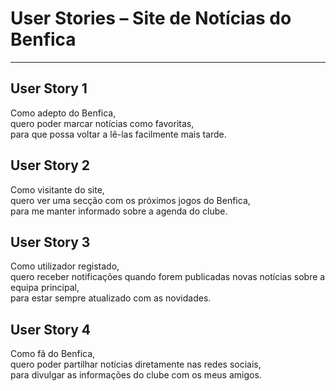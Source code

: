 # User Stories – Site de Notícias do Benfica

---

## User Story 1
Como adepto do Benfica,  
quero poder marcar notícias como favoritas,  
para que possa voltar a lê-las facilmente mais tarde.

## User Story 2
Como visitante do site,  
quero ver uma secção com os próximos jogos do Benfica,  
para me manter informado sobre a agenda do clube.

## User Story 3
Como utilizador registado,  
quero receber notificações quando forem publicadas novas notícias sobre a equipa principal,  
para estar sempre atualizado com as novidades.

## User Story 4
Como fã do Benfica,  
quero poder partilhar notícias diretamente nas redes sociais,  
para divulgar as informações do clube com os meus amigos.
